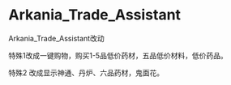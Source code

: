 # Arkania_Trade_Assistant


Arkania_Trade_Assistant改动

特殊1改成一键购物，购买1-5品低价药材，五品低价材料，低价药品。

特殊2 改成显示神通、丹炉、六品药材，鬼面花。